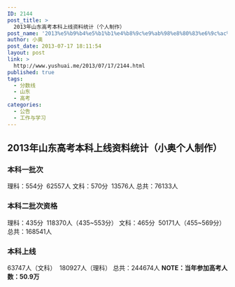 ```yaml
---
ID: 2144
post_title: >
  2013年山东高考本科上线资料统计（个人制作）
post_name: '2013%e5%b9%b4%e5%b1%b1%e4%b8%9c%e9%ab%98%e8%80%83%e6%9c%ac%e7%a7%91%e4%b8%8a%e7%ba%bf%e8%b5%84%e6%96%99%e7%bb%9f%e8%ae%a1%ef%bc%88%e4%b8%aa%e4%ba%ba%e5%88%b6%e4%bd%9c%ef%bc%89'
author: 小奥
post_date: 2013-07-17 18:11:54
layout: post
link: >
  http://www.yushuai.me/2013/07/17/2144.html
published: true
tags:
  - 分数线
  - 山东
  - 高考
categories:
  - 公告
  - 工作与学习
---
```

<h2>2013年山东高考本科上线资料统计（小奥个人制作）</h2>
<h3>本科一批次</h3>
理科：554分  62557人
文科：570分  13576人
总共：76133人
<h3>本科二批次资格</h3>
理科：435分  118370人（435~553分）
文科：465分  50171人（455~569分）
总共：168541人
<h3>本科上线</h3>
63747人（文科）  180927人（理科）
总共：244674人
<strong>NOTE：当年参加高考人数：50.9万</strong>